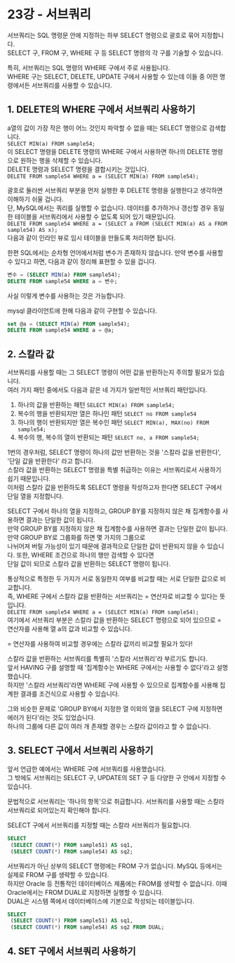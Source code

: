 # 23강 - 서브쿼리
서브쿼리는 SQL 명령문 안에 지정하는 하부 SELECT 명령으로 괄호로 묶어 지정합니다.  
SELECT 구, FROM 구, WHERE 구 등 SELECT 명령의 각 구를 기술할 수 있습니다.  
  
특히, 서브쿼리는 SQL 명령의 WHERE 구에서 주로 사용됩니다.  
WHERE 구는 SELECT, DELETE, UPDATE 구에서 사용할 수 있는데 이들 중 어떤 명령에서든 서브쿼리를 사용할 수 있습니다.  
  
## 1. DELETE의 WHERE 구에서 서브쿼리 사용하기
a열의 값이 가장 작은 행이 어느 것인지 파악할 수 없을 때는 SELECT 명령으로 검색합니다.  
`SELECT MIN(a) FROM sample54;`  
이 SELECT 명령을 DELETE 명령의 WHERE 구에서 사용하면 하나의 DELETE 명령으로 원하는 행을 삭제할 수 있습니다.  
DELETE 명령과 SELECT 명령을 결합시키는 것입니다.  
`DELETE FROM sample54 WHERE a = (SELECT MIN(a) FROM sample54);`  
  
괄호로 둘러싼 서브쿼리 부분을 먼저 실행한 후 DELETE 명령을 실행한다고 생각하면 이해하기 쉬울 겁니다.  
단, MySQL에서는 쿼리를 실행할 수 없습니다. 데이터를 추가하거나 갱신할 경우 동일한 테이블을 서브쿼리에서 사용할 수 없도록 되어 있기 때문입니다.  
`DELETE FROM sample54 WHERE a = (SELECT a FROM (SELECT MIN(a) AS a FROM sample54) AS x);`  
다음과 같이 인라인 뷰로 임시 테이블을 만들도록 처리하면 됩니다.  
  
한편 SQL에서는 순차형 언어에서처럼 변수가 존재하지 않습니다. 만약 변수를 사용할 수 있다고 하면, 다음과 같이 정리해 표현할 수 있을 겁니다.  
```SQL
변수 = (SELECT MIN(a) FROM sample54);
DELETE FROM sample54 WHERE a = 변수;
```
사실 이렇게 변수를 사용하는 것은 가능합니다. 
  
mysql 클라이언트에 한해 다음과 같이 구현할 수 있습니다.  
```SQL
set @a = (SELECT MIN(a) FROM sample54);
DELETE FROM sample54 WHERE a = @a;
```
  
## 2. 스칼라 값
서브쿼리를 사용할 때는 그 SELECT 명령이 어떤 값을 반환하는지 주의할 필요가 있습니다.  
여러 가지 패턴 중에서도 다음과 같은 네 가지가 일반적인 서브쿼리 패턴입니다.  
  
1. 하나의 값을 반환하는 패턴 `SELECT MIN(a) FROM sample54;`  
2. 복수의 행을 반환되지만 열은 하나인 패턴 `SELECT no FROM sample54`  
3. 하나의 행이 반환되지만 열은 복수인 패턴 `SELECT MIN(a), MAX(no) FROM sample54;`  
4. 복수의 행, 복수의 열이 반환되는 패턴 `SELECT no, a FROM sample54;`  
  
1번의 경우처럼, SELECT 명령이 하나의 값만 반환하는 것을 '스칼라 값을 반환한다', '단일 값을 반환한다' 라고 합니다.  
스칼라 값을 반환하는 SELECT 명령을 특별 취급하는 이유는 서브쿼리로서 사용하기 쉽기 때문입니다.  
이처럼 스칼라 값을 반환하도록 SELECT 명령을 작성하고자 한다면 SELECT 구에서 단일 열을 지정합니다.  
  
SELECT 구에서 하나의 열을 지정하고, GROUP BY를 지정하지 않은 채 집계함수를 사용하면 결과는 단일한 값이 됩니다.  
만약 GROUP BY를 지정하지 않은 채 집계함수를 사용하면 결과는 단일한 값이 됩니다. 만약 GROUP BY로 그룹화를 하면 몇 가지의 그룹으로  
나뉘어져 버릴 가능성이 있기 때문에 결과적으로 단일한 값이 반환되지 않을 수 있습니다. 또한, WHERE 조건으로 하나의 행만 검색할 수 있다면  
단일 값이 되므로 스칼라 값을 반환하는 SELECT 명령이 됩니다.  
  
통상적으로 특정한 두 가지가 서로 동일한지 여부를 비교할 때는 서로 단일한 값으로 비교합니다.  
즉, WHERE 구에서 스칼라 값을 반환하는 서브쿼리는 = 연산자로 비교할 수 있다는 뜻입니다.  
`DELETE FROM sample54 WHERE a = (SELECT MIN(a) FROM sample54);`  
여기에서 서브쿼리 부분은 스칼라 값을 반환하는 SELECT 명령으로 되어 있으므로 = 연산자를 사용해 열 a의 값과 비교할 수 있습니다.  
  
= 연산자를 사용하여 비교할 경우에는 스칼라 값끼리 비교할 필요가 있다!  
  
스칼라 값을 반환하는 서브쿼리를 특별히 '스칼라 서브쿼리'라 부르기도 합니다.  
앞서 HAVING 구를 설명할 때 '집계함수는 WHERE 구에서는 사용할 수 없다'라고 설명했습니다.  
하지만 '스칼라 서브쿼리'라면 WHERE 구에 사용할 수 있으므로 집계함수를 사용해 집계한 결과를 조건식으로 사용할 수 있습니다.  
  
그와 비슷한 문제로 'GROUP BY에서 지정한 열 이외의 열을 SELECT 구에 지정하면 에러가 된다'라는 것도 있었습니다.  
하나의 그룹에 다른 값이 여러 개 존재할 경우는 스칼라 값이라고 할 수 없습니다.  
  
## 3. SELECT 구에서 서브쿼리 사용하기
앞서 언급한 예에서는 WHERE 구에 서브쿼리를 사용했습니다.  
그 밖에도 서브쿼리는 SELECT 구, UPDATE의 SET 구 등 다양한 구 안에서 지정할 수 있습니다.  
  
문법적으로 서브쿼리는 '하나의 항목'으로 취급합니다. 서브쿼리를 사용할 때는 스칼라 서브쿼리로 되어있는지 확인해야 합니다.  
  
SELECT 구에서 서브쿼리를 지정할 때는 스칼라 서브쿼리가 필요합니다.  
```SQL
SELECT
 (SELECT COUNT(*) FROM sample51) AS sq1,
 (SELECT COUNT(*) FROM sample54) AS sq2;
```
서브쿼리가 아닌 상부의 SELECT 명령에는 FROM 구가 없습니다. MySQL 등에서는 실제로 FROM 구를 생략할 수 있습니다.  
하지만 Oracle 등 전통적인 데이터베이스 제품에는 FROM를 생략할 수 없습니다. 이때 Oracle에서는 FROM DUAL로 지정하면 실행할 수 있습니다.  
DUAL은 시스템 쪽에서 데이터베이스에 기본으로 작성되는 테이블입니다.  
```SQL
SELECT
 (SELECT COUNT(*) FROM sample51) AS sq1,
 (SELECT COUNT(*) FROM sample54) AS sq2 FROM DUAL;
``` 
  
## 4. SET 구에서 서브쿼리 사용하기

